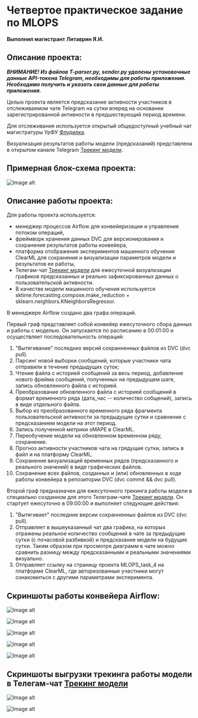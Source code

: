 # Четвертое практическое задание по MLOPS

**Выполнил магистрант Литаврин Я.И.**

## Описание проекта:

***ВНИМАНИЕ! Из файлов T-parser.py, sender.py удалены установочные данные API-токена Telegram, необходимы для работы приложения. Необходимо получить и указать свои данные для работы приложения.***

Целью проекта является предсказание активности участников в отслеживаемом чате Telegram на сутки вперед на основании зарегистрированной активности в предшествующий период времени.

Для отслеживания используется открытый общедоступный учебный чат магистратуры УрФУ [Флудилка](https://t.me/+KxlX36pb-3hjMjRi).

Визуализация результатов работы модели (предсказаний) представлена в открытом канале Telegram [Трекинг модели](https://t.me/timeline_prediction).

## Примерная блок-схема проекта:

![Image alt](https://github.com/YaRoLit/MLOPS_2_task_4/raw/main/.readme_img/diag.png)

## Описание работы проекта:

Для работы проекта используется:
- менеджер процессов Airflow для конвейеризации и управления потоком операций,
- фреймворк хранения данных DVC для версионирования и сохранения результатов работы конвейера,
- платформа отображения экспериментов машинного обучения ClearML для сохранения и визуализации параметров модели и результатов ее работы,
- Телегам-чат [Трекинг модели](https://t.me/timeline_prediction) для ежесуточной визуализации графиков предсказанных и реально зафиксированных данных о пользовательской активности.
- В качестве модели машинного обучения используется sktime.forecasting.compose.make_reduction + sklearn.neighbors.KNeighborsRegressor.

В менеджере Airflow создано два графа операций.

Первый граф представляет собой конвейер ежесуточного сбора данных и работы с моделью. Он запускается по расписанию в 00:01:00 и осуществляет последовательность операций:
1. "Вытягивание" последних версий сохранненных файлов из DVC (dvc pull). 
2. Парсинг новой выборки сообщений, которые участники чата отправили в течение предыдущих суток;
3. Чтение файла с историей сообщений за весь период, добавление нового фрейма сообщений, полученных на предыдущем шаге, запись обновленного файла с историей.
4. Преобразование обновленного файла с историей сообщений в формат временного ряда (дата_час -- количество собщений), запись в виде отдельного файла.
5. Выбор из преобразованного временного ряда фрагмента пользовательской активности за предыдущие сутки и сравнение с предсказанием модели на этот период.
6. Запись полученной метрики sMAPE в ClearML.
7. Переобучение модели на обновленном временном ряду, сохранение.
8. Прогноз активности участников чата на грядущие сутки, запись в файл и на платформу ClearML.
9. Сохранение визуализаций временных рядов (предсказанного и реального значений) в виде графических файлов.
10. Сохранение всех файлов, созданных и (или) обновленных в ходе работы конвейера в репозитории DVC (dvc commit && dvc pull).

Второй граф предназначен для ежесуточного трекинга работы модели в специально созданном для этого Телеграм-чате [Трекинг модели](https://t.me/timeline_prediction). Он стартует ежесуточно в 09:00:00 и выполняет следующие действия:
1. "Вытягивает" последние версии сохранненных файлов из DVC (dvc pull).
2. Отправляет в вышеуказанный чат два графика, на которых отражены реальное количество сообщений в чате за предыдущие сутки (с почасовой разбивкой) и предсказание модели на будущие сутки. Таким образом при просмотре диаграмм в чате можно сравнить разницу между предсказанными и реальными значениями визуально.
3. Отправляет ссылку на страницу проекта MLOPS_task_4 на платформе ClearML, где авторизованные участники могут ознакомиться с другими параметрами эксперимента.

## Скриншоты работы конвейера Airflow:

![Image alt](https://github.com/YaRoLit/MLOPS_2_task_4/raw/main/.readme_img/airflow_dags.png)

![Image alt](https://github.com/YaRoLit/MLOPS_2_task_4/raw/main/.readme_img/airflow_dag_1_1.png)

![Image alt](https://github.com/YaRoLit/MLOPS_2_task_4/raw/main/.readme_img/airflow_dag_1_2.png)

![Image alt](https://github.com/YaRoLit/MLOPS_2_task_4/raw/main/.readme_img/airflow_dag_2_1.png)

![Image alt](https://github.com/YaRoLit/MLOPS_2_task_4/raw/main/.readme_img/airflow_dag_2_2.png)

## Скриншоты выгрузки трекинга работы модели в Телегам-чат [Трекинг модели](https://t.me/timeline_prediction)

![Image alt](https://github.com/YaRoLit/MLOPS_2_task_4/raw/main/.readme_img/T_1.png)

![Image alt](https://github.com/YaRoLit/MLOPS_2_task_4/raw/main/.readme_img/T_2.png)
